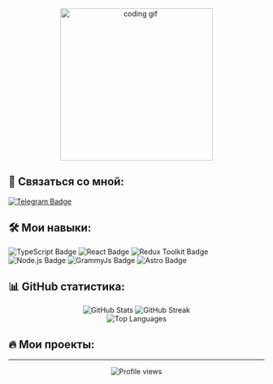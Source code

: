 <div align="center">
  <img src="https://media.giphy.com/media/qgQUggAC3Pfv687qPC/giphy.gif" width="300" alt="coding gif">
</div>

## 📱 Связаться со мной:

<a href="https://t.me/s1ma_tg">
  <img src="https://img.shields.io/badge/Telegram-2CA5E0?style=for-the-badge&logo=telegram&logoColor=white" alt="Telegram Badge"/>
</a>

## 🛠️ Мои навыки:

<div>
  <img src="https://img.shields.io/badge/TypeScript-3178C6?style=for-the-badge&logo=typescript&logoColor=white" alt="TypeScript Badge"/>
  <img src="https://img.shields.io/badge/React-61DAFB?style=for-the-badge&logo=react&logoColor=black" alt="React Badge"/>
  <img src="https://img.shields.io/badge/Redux--Toolkit-764ABC?style=for-the-badge&logo=redux&logoColor=white" alt="Redux Toolkit Badge"/>
  <img src="https://img.shields.io/badge/Node.js-339933?style=for-the-badge&logo=nodedotjs&logoColor=white" alt="Node.js Badge"/>
  <img src="https://img.shields.io/badge/GrammyJs-24A1DE?style=for-the-badge&logo=telegram&logoColor=white" alt="GrammyJs Badge"/>
  <img src="https://img.shields.io/badge/Astro-BC52EE?style=for-the-badge&logo=astro&logoColor=white" alt="Astro Badge"/>
</div>

## 📊 GitHub статистика:

<div align="center">
  <img src="https://github-readme-stats.vercel.app/api?username=YOURUSERNAME&show_icons=true&theme=radical" alt="GitHub Stats"/>
  <img src="https://github-readme-streak-stats.herokuapp.com/?user=YOURUSERNAME&theme=radical" alt="GitHub Streak"/>
</div>

<div align="center">
  <img src="https://github-readme-stats.vercel.app/api/top-langs/?username=YOURUSERNAME&layout=compact&theme=radical" alt="Top Languages"/>
</div>

## 🔥 Мои проекты:

<!-- Здесь вы можете добавить свои проекты с описанием и ссылками -->

---

<div align="center">
  <img src="https://komarev.com/ghpvc/?username=s1ma82&style=flat-square&color=blueviolet" alt="Profile views"/>
</div>
